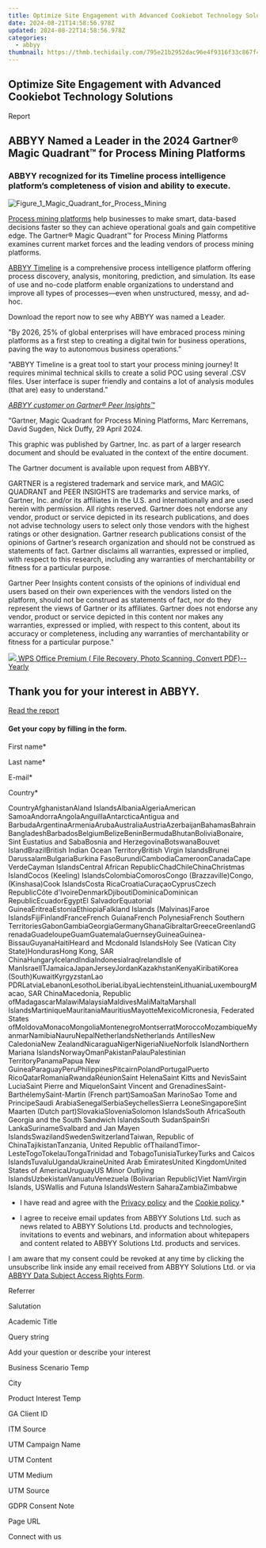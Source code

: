 ```yaml
---
title: Optimize Site Engagement with Advanced Cookiebot Technology Solutions
date: 2024-08-21T14:58:56.978Z
updated: 2024-08-22T14:58:56.978Z
categories:
  - abbyy
thumbnail: https://thmb.techidaily.com/795e21b2952dac96e4f9316f33c867f4d5e9a26e7b970dc3ae9c242e74e0d377.jpg
---
```


## Optimize Site Engagement with Advanced Cookiebot Technology Solutions

Report

## ABBYY Named a Leader in the 2024 Gartner® Magic Quadrant™ for Process Mining Platforms

### ABBYY recognized for its Timeline process intelligence platform’s completeness of vision and ability to execute.

![Figure_1_Magic_Quadrant_for_Process_Mining](https://content.abbyy.com/-/media/project/abbyy/abbyy/insights/resource-center/content-images/figure_1_magic_quadrant_for_process_mining.png) 

[Process mining platforms](https://tools.techidaily.com/abbyy/products/) help businesses to make smart, data-based decisions faster so they can achieve operational goals and gain competitive edge. The Gartner® Magic Quadrant™ for Process Mining Platforms examines current market forces and the leading vendors of process mining platforms.

[ABBYY Timeline](https://tools.techidaily.com/abbyy/products/) is a comprehensive process intelligence platform offering process discovery, analysis, monitoring, prediction, and simulation. Its ease of use and no-code platform enable organizations to understand and improve all types of processes—even when unstructured, messy, and ad-hoc.

Download the report now to see why ABBYY was named a Leader.

"By 2026, 25% of global enterprises will have embraced process mining platforms as a first step to creating a digital twin for business operations, paving the way to autonomous business operations.”

"ABBYY Timeline is a great tool to start your process mining journey! It requires minimal technical skills to create a solid POC using several .CSV files. User interface is super friendly and contains a lot of analysis modules (that are) easy to understand.”

_[ABBYY customer on Gartner® Peer Insights™](https://www.gartner.com/reviews/market/process-mining-platforms/vendor/abbyy/product/abby-timeline/review/view/5166294)_

“Gartner, Magic Quadrant for Process Mining Platforms, Marc Kerremans, David Sugden, Nick Duffy, 29 April 2024.

This graphic was published by Gartner, Inc. as part of a larger research document and should be evaluated in the context of the entire document.

The Gartner document is available upon request from ABBYY.

GARTNER is a registered trademark and service mark, and MAGIC QUADRANT and PEER INSIGHTS are trademarks and service marks, of Gartner, Inc. and/or its affiliates in the U.S. and internationally and are used herein with permission. All rights reserved. Gartner does not endorse any vendor, product or service depicted in its research publications, and does not advise technology users to select only those vendors with the highest ratings or other designation. Gartner research publications consist of the opinions of Gartner’s research organization and should not be construed as statements of fact. Gartner disclaims all warranties, expressed or implied, with respect to this research, including any warranties of merchantability or fitness for a particular purpose.

Gartner Peer Insights content consists of the opinions of individual end users based on their own experiences with the vendors listed on the platform, should not be construed as statements of fact, nor do they represent the views of Gartner or its affiliates. Gartner does not endorse any vendor, product or service depicted in this content nor makes any warranties, expressed or implied, with respect to this content, about its accuracy or completeness, including any warranties of merchantability or fitness for a particular purpose."

<!-- affiliate ads begin -->
<a href="https://secure.2checkout.com/order/checkout.php?PRODS=38729081&QTY=1&AFFILIATE=108875&CART=1"><img src="https://website-prod.cache.wpscdn.com/img/wps-spreadsheet-free-excel-editor-online-offline-1x.93e269d.png" border="0">
WPS Office Premium ( File Recovery, Photo Scanning, Convert PDF)--Yearly</a>
<!-- affiliate ads end -->
## Thank you for your interest in ABBYY.

[Read the report](https://www.gartner.com/reprints/?id=1-2HU9T8IX&ct=240614&st=sb "Read the report") 

#### Get your copy by filling in the form.

First name\*

Last name\*

E-mail\*

Сountry\*

СountryAfghanistanAland IslandsAlbaniaAlgeriaAmerican SamoaAndorraAngolaAnguillaAntarcticaAntigua and BarbudaArgentinaArmeniaArubaAustraliaAustriaAzerbaijanBahamasBahrainBangladeshBarbadosBelgiumBelizeBeninBermudaBhutanBoliviaBonaire, Sint Eustatius and SabaBosnia and HerzegovinaBotswanaBouvet IslandBrazilBritish Indian Ocean TerritoryBritish Virgin IslandsBrunei DarussalamBulgariaBurkina FasoBurundiCambodiaCameroonCanadaCape VerdeCayman IslandsCentral African RepublicChadChileChinaChristmas IslandCocos (Keeling) IslandsColombiaComorosCongo (Brazzaville)Congo, (Kinshasa)Cook IslandsCosta RicaCroatiaCuraçaoCyprusCzech RepublicCôte d'IvoireDenmarkDjiboutiDominicaDominican RepublicEcuadorEgyptEl SalvadorEquatorial GuineaEritreaEstoniaEthiopiaFalkland Islands (Malvinas)Faroe IslandsFijiFinlandFranceFrench GuianaFrench PolynesiaFrench Southern TerritoriesGabonGambiaGeorgiaGermanyGhanaGibraltarGreeceGreenlandGrenadaGuadeloupeGuamGuatemalaGuernseyGuineaGuinea-BissauGuyanaHaitiHeard and Mcdonald IslandsHoly See (Vatican City State)HondurasHong Kong, SAR ChinaHungaryIcelandIndiaIndonesiaIraqIrelandIsle of ManIsraelITJamaicaJapanJerseyJordanKazakhstanKenyaKiribatiKorea (South)KuwaitKyrgyzstanLao PDRLatviaLebanonLesothoLiberiaLibyaLiechtensteinLithuaniaLuxembourgMacao, SAR ChinaMacedonia, Republic ofMadagascarMalawiMalaysiaMaldivesMaliMaltaMarshall IslandsMartiniqueMauritaniaMauritiusMayotteMexicoMicronesia, Federated States ofMoldovaMonacoMongoliaMontenegroMontserratMoroccoMozambiqueMyanmarNamibiaNauruNepalNetherlandsNetherlands AntillesNew CaledoniaNew ZealandNicaraguaNigerNigeriaNiueNorfolk IslandNorthern Mariana IslandsNorwayOmanPakistanPalauPalestinian TerritoryPanamaPapua New GuineaParaguayPeruPhilippinesPitcairnPolandPortugalPuerto RicoQatarRomaniaRwandaRéunionSaint HelenaSaint Kitts and NevisSaint LuciaSaint Pierre and MiquelonSaint Vincent and GrenadinesSaint-BarthélemySaint-Martin (French part)SamoaSan MarinoSao Tome and PrincipeSaudi ArabiaSenegalSerbiaSeychellesSierra LeoneSingaporeSint Maarten (Dutch part)SlovakiaSloveniaSolomon IslandsSouth AfricaSouth Georgia and the South Sandwich IslandsSouth SudanSpainSri LankaSurinameSvalbard and Jan Mayen IslandsSwazilandSwedenSwitzerlandTaiwan, Republic of ChinaTajikistanTanzania, United Republic ofThailandTimor-LesteTogoTokelauTongaTrinidad and TobagoTunisiaTurkeyTurks and Caicos IslandsTuvaluUgandaUkraineUnited Arab EmiratesUnited KingdomUnited States of AmericaUruguayUS Minor Outlying IslandsUzbekistanVanuatuVenezuela (Bolivarian Republic)Viet NamVirgin Islands, USWallis and Futuna IslandsWestern SaharaZambiaZimbabwe

* I have read and agree with the [Privacy policy](https://tools.techidaily.com/abbyy/products/) and the [Cookie policy](https://tools.techidaily.com/abbyy/products/).\*

* I agree to receive email updates from ABBYY Solutions Ltd. such as news related to ABBYY Solutions Ltd. products and technologies, invitations to events and webinars, and information about whitepapers and content related to ABBYY Solutions Ltd. products and services.  
    
I am aware that my consent could be revoked at any time by clicking the unsubscribe link inside any email received from ABBYY Solutions Ltd. or via [ABBYY Data Subject Access Rights Form](https://tools.techidaily.com/abbyy/products/).

Referrer

Salutation

Academic Title

Query string

Add your question or describe your interest

Business Scenario Temp

City

Product Interest Temp

GA Client ID

ITM Source

UTM Campaign Name

UTM Content

UTM Medium

UTM Source

GDPR Consent Note

Page URL

Connect with us

<ins class="adsbygoogle"
     style="display:block"
     data-ad-format="autorelaxed"
     data-ad-client="ca-pub-7571918770474297"
     data-ad-slot="1223367746"></ins>



<ins class="adsbygoogle"
     style="display:block"
     data-ad-client="ca-pub-7571918770474297"
     data-ad-slot="8358498916"
     data-ad-format="auto"
     data-full-width-responsive="true"></ins>
